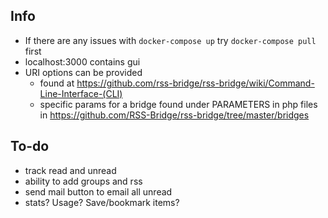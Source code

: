 ## Info
- If there are any issues with `docker-compose up` try `docker-compose pull` first
- localhost:3000 contains gui
- URI options can be provided 
    - found at https://github.com/rss-bridge/rss-bridge/wiki/Command-Line-Interface-(CLI)
    - specific params for a bridge found under PARAMETERS in php files in https://github.com/RSS-Bridge/rss-bridge/tree/master/bridges

## To-do
- track read and unread
- ability to add groups and rss
- send mail button to email all unread
- stats? Usage? Save/bookmark items?